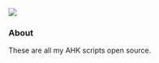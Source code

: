 ![](https://upload.wikimedia.org/wikipedia/commons/thumb/5/5e/Modern_AutoHotkey_Logo_%28no_text%29.svg/1200px-Modern_AutoHotkey_Logo_%28no_text%29.svg.png)

### About

These are all my AHK scripts open source.